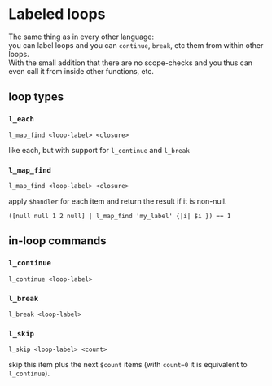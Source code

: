 # Labeled loops

The same thing as in every other language:  
you can label loops and you can `continue`, `break`, etc them from within other loops.  
With the small addition that there are no scope-checks and you thus can even call it from inside other functions, etc.

## loop types

### `l_each`

`l_map_find <loop-label> <closure>`

like each, but with support for `l_continue` and `l_break`

### `l_map_find`

`l_map_find <loop-label> <closure>`

apply `$handler` for each item and return the result if it is non-null.

```nushell
([null null 1 2 null] | l_map_find 'my_label' {|i| $i }) == 1
```

## in-loop commands

### `l_continue`

`l_continue <loop-label>`

### `l_break`

`l_break <loop-label>`

### `l_skip`

`l_skip <loop-label> <count>`

skip this item plus the next `$count` items (with `count=0` it is equivalent to `l_continue`).
